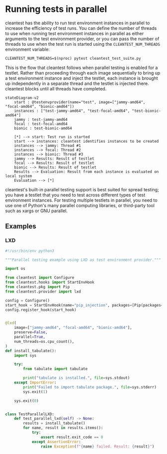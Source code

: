 # Running tests in parallel

cleantest has the ability to run test environment instances in parallel to increase the efficiency of test runs.
You can define the number of threads to use when running test environment instances in parallel as either arguments to 
the test environment provider, or you can pass the number of threads to use when the test run is started using 
the `CLEANTEST_NUM_THREADS` environment variable:

```shell
CLEANTEST_NUM_THREADS=$(nproc) pytest cleantest_test_suite.py
```

This is the flow that cleantest follows when parallel testing is enabled for a testlet. Rather than proceeding through
each image sequentially to bring up a test environment instance and inject the testlet, each instance is brought up
independently in a separate thread and the testlet is injected there. cleantest blocks until all threads have 
completed. 

```mermaid
stateDiagram-v2
    start : @testenvprovider(name="test", image=["jammy-amd64", "focal-amd64", "bionic-amd64"])
    instances : ["test-jammy-amd64", "test-focal-amd64", "test-bionic-amd64"]
    jammy : test-jammy-amd64
    focal : test-focal-amd64
    bionic : test-bionic-amd64
    
    [*] --> start: Test run is started
    start --> instances: cleantest identifies instances to be created
    instances --> jammy: Thread #1
    instances --> focal: Thread #2
    instances --> bionic: Thread #3
    jammy --> Results: Result of testlet
    focal --> Results: Result of testlet
    bionic --> Results: Result of testlet
    Results --> Evaluation: Result from each instance is evaluated on local system
    Evaluation --> [*]
```

cleantest's built-in parallel testing support is best suited for spread testing; you have a testlet
that you need to test across different types of test environment instances. For testing multiple testlets in parallel,
you need to use one of Python's many parallel computing libraries, or third-party tool such as xargs or GNU parallel.

## Examples

### LXD

```python
#!/usr/bin/env python3

"""Parallel testing example using LXD as test environment provider."""

import os

from cleantest import Configure
from cleantest.hooks import StartEnvHook
from cleantest.pkg import Pip
from cleantest.provider import lxd

config = Configure()
start_hook = StartEnvHook(name="pip_injection", packages=[Pip(packages="tabulate")])
config.register_hook(start_hook)


@lxd(
    image=["jammy-amd64", "focal-amd64", "bionic-amd64"],
    preserve=False,
    parallel=True,
    num_threads=os.cpu_count(),
)
def install_tabulate():
    import sys

    try:
        from tabulate import tabulate

        print("tabulate is installed.", file=sys.stdout)
    except ImportError:
        print("Failed to import tabulate package.", file=sys.stderr)
        sys.exit(1)

    sys.exit(0)


class TestParallelLXD:
    def test_parallel_lxd(self) -> None:
        results = install_tabulate()
        for name, result in results.items():
            try:
                assert result.exit_code == 0
            except AssertionError:
                raise Exception(f"{name} failed. Result: {result}")
```